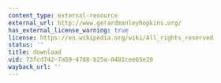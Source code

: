 ```yaml
---
content_type: external-resource
external_url: http://www.gerardmanleyhopkins.org/
has_external_license_warning: true
license: https://en.wikipedia.org/wiki/All_rights_reserved
status: ''
title: download
uid: 73fcd742-7a59-47d8-b25a-0481cee65e20
wayback_url: ''
---
```

